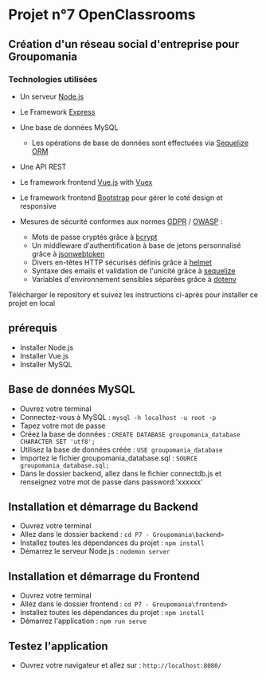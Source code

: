 # Projet n°7 OpenClassrooms

## Création d'un réseau social d'entreprise pour Groupomania

### Technologies utilisées

* Un serveur [Node.js](https://nodejs.org/en/)
* Le Framework [Express](https://expressjs.com/)
* Une base de données MySQL
    * Les opérations de base de données sont effectuées via [Sequelize ORM](https://sequelize.org/)
* Une API REST
* Le framework frontend [Vue.js](https://vuejs.org/) with [Vuex](https://vuex.vuejs.org/)
* Le framework frontend [Bootstrap](https://getbootstrap.com/) pour gérer le coté design et responsive


* Mesures de sécurité conformes aux normes [GDPR](https://www.cnil.fr/en/gdpr-developers-guide) / [OWASP](https://owasp.org/www-project-top-ten/) : 
    * Mots de passe cryptés grâce à [bcrypt](https://www.npmjs.com/package/bcrypt)
    * Un middleware d'authentification à base de jetons personnalisé grâce à [jsonwebtoken](https://www.npmjs.com/package/jsonwebtoken)
    * Divers en-têtes HTTP sécurisés définis grâce à [helmet](https://www.npmjs.com/package/helmet)
    * Syntaxe des emails et validation de l'unicité grâce à [sequelize](https://sequelize.org/)     
    * Variables d'environnement sensibles séparées grâce à [dotenv](https://www.npmjs.com/package/dotenv)      

Télécharger le repository et suivez les instructions ci-après pour installer ce projet en local

## prérequis

* Installer Node.js
* Installer Vue.js
* Installer MySQL

## Base de données MySQL

* Ouvrez votre terminal
* Connectez-vous à MySQL : `mysql -h localhost -u root -p`
* Tapez votre mot de passe 
* Créez la base de données : `CREATE DATABASE groupomania_database CHARACTER SET 'utf8';`
* Utilisez la base de données créée : `USE groupomania_database`
* Importez le fichier groupomania_database.sql : `SOURCE groupomania_database.sql;`
* Dans le dossier backend, allez dans le fichier connectdb.js et renseignez votre mot de passe dans password:'xxxxxx'

## Installation et démarrage du Backend

* Ouvrez votre terminal
* Allez dans le dossier backend : `cd P7 - Groupomania\backend>` 
* Installez toutes les dépendances du projet : `npm install`
* Démarrez le serveur Node.js : `nodemon server`

## Installation et démarrage du Frontend

* Ouvrez votre terminal
* Allez dans le dossier frontend : `cd P7 - Groupomania\frontend>` 
* Installez toutes les dépendances du projet : `npm install`
* Démarrez l'application : `npm run serve`

## Testez l'application
* Ouvrez votre navigateur et allez sur : `http://localhost:8080/`


